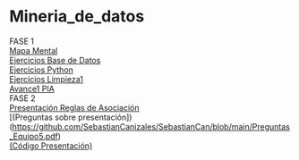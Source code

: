 # Mineria_de_datos
FASE 1  
[Mapa Mental](https://github.com/KatiaOrtiz20/Mineria_de_datos/blob/main/MapaMental_1_1799830.pdf)    
[Ejercicios Base de Datos](https://github.com/KatiaOrtiz20/Mineria_de_datos/blob/main/Equipo5-%20Ejercicio%20Base%20de%20Datos.pdf)  
[Ejercicios Python](https://github.com/KatiaOrtiz20/Mineria_de_datos/blob/main/EjerciciosBasicosPython1.ipynb)  
[Ejercicios Limpieza1](https://github.com/KatiaOrtiz20/Mineria_de_datos/blob/main/Ej_Limpieza_Equipo5.ipynb)  
[Avance1 PIA](https://github.com/KatiaOrtiz20/Mineria_de_datos/blob/main/Avance1_PIA_Equipo5.ipynb)  
FASE 2  
[Presentación Reglas de Asociación](https://github.com/KatiaOrtiz20/Mineria_de_datos/blob/main/Presentaci%C3%B3n_ReglasdeAsociaci%C3%B3n_Equipo5.pdf)  
[(Preguntas sobre presentación])(https://github.com/SebastianCanizales/SebastianCan/blob/main/Preguntas_Equipo5.pdf)  
[(Código Presentación)](https://github.com/lluviaeliiza/Mineria-de-Datos/blob/main/C%C3%B3digo_de_la_presentaci%C3%B3n.ipynb)
